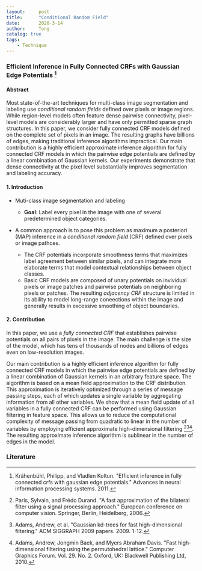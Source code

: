 ```yaml
---
layout:     post
title:      "Conditional Random Field"
date:       2020-3-14
author:     Tong
catalog: true
tags:
    - Technique
---
```


### Efficient Inference in Fully Connected CRFs with Gaussian Edge Potentials [^Krähenbühl2011]

#### Abstract

Most state-of-the-art techniques for multi-class image segmentation and labeling use _conditional random fields_ defined over pixels or image regions. While region-level models often feature dense pairwise connectivity, pixel-level models are considerably larger and have only permitted sparse graph structures. In this paper, we consider fully connected CRF models defined on the complete set of pixels in an image. The resulting graphs have billions of edges, making traditional inference algorithms impractical. Our main contribution is a highly efficient approximate inference algorithm for fully connected CRF models in which the pairwise edge potentials are defined by a linear combination of Gaussian kernels. Our experiments demonstrate that dense connectivity at the pixel level substantially improves segmentation and labeling accuracy.

#### 1. Introduction

- Muti-class image segmentation and labeling
    - __Goal__: Label every pixel in the image with one of several predetermined object categories.

- A common approach is to pose this problem as maximum a posteriori (MAP) inference in a _conditional random field_ (CRF) defined over pixels or image pathces.
    - The CRF potentials incorporate smoothness terms that maximizes label agreement between similar pixels, and can integrate more elaborate terms that model contextual relationships between object classes.
    - Basic CRF models are composed of unary potentials on invividual pixels or image patches and pairwise potentials on neighboring pixels or patches. The resulting _adjacency CRF_ structure is limited in its ability to model long-range coneections within the image and generally results in excessive smoothing of object boundaries.

#### 2. Contribution

In this paper, we use a _fully connected CRF_ that establishes pairwise potentials on all pairs of pixels in the image. The main challenge is the size of the model, which has tens of thousands of nodes and billions of edges even on low-resolution images.

Our main contribution is a highly efficient inference algorithm for fully connected CRF models in which the pairwise edge potentials are defined by a linear combination of Gaussian kernels in an arbitrary feature space. The algorithm is based on a mean field approximation to the CRF distribution. This approximation is iteratively optimized through a series of message passing steps, each of which updates a single variable by aggregating information from all other variables. We show that a mean field update of all variables in a fully connected CRF can be performed using Gaussian filtering in feature space. This allows us to reduce the computational complexity of message passing from quadratic to linear in the number of variables by employing efficient approximate high-dimensional filtering [^Paris2006][^Adams2009][^Adams2010]. The resulting approximate inference algorithm is sublinear in the number of edges in the model.

### Literature

[^Krähenbühl2011]: Krähenbühl, Philipp, and Vladlen Koltun. "Efficient inference in fully connected crfs with gaussian edge potentials." Advances in neural information processing systems. 2011.

[^Paris2006]: Paris, Sylvain, and Frédo Durand. "A fast approximation of the bilateral filter using a signal processing approach." European conference on computer vision. Springer, Berlin, Heidelberg, 2006.

[^Adams2009]: Adams, Andrew, et al. "Gaussian kd-trees for fast high-dimensional filtering." ACM SIGGRAPH 2009 papers. 2009. 1-12.

[^Adams2010]: Adams, Andrew, Jongmin Baek, and Myers Abraham Davis. "Fast high‐dimensional filtering using the permutohedral lattice." Computer Graphics Forum. Vol. 29. No. 2. Oxford, UK: Blackwell Publishing Ltd, 2010.
